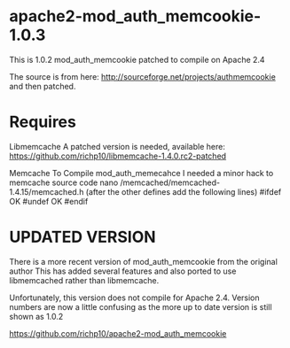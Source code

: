 apache2-mod_auth_memcookie-1.0.3
================================

This is 1.0.2 mod_auth_memcookie patched to compile on Apache 2.4

The source is from here: http://sourceforge.net/projects/authmemcookie and then
patched. 

Requires
===============================

Libmemcache
A patched version is needed, available here: 
https://github.com/richp10/libmemcache-1.4.0.rc2-patched

Memcache
To Compile mod_auth_memecahce I needed a minor hack to memcache source code
nano /memcached/memcached-1.4.15/memcached.h
(after the other defines add the following lines)
    #ifdef OK
    #undef OK
    #endif

UPDATED VERSION
================
There is a more recent version of mod_auth_memcookie from the original author
This has added several features and also ported to use libmemcached rather
than libmemcache. 

Unfortunately, this version does not compile for Apache 2.4. Version numbers 
are now a little confusing as the more up to date version is still shown as 1.0.2

https://github.com/richp10/apache2-mod_auth_memcookie




